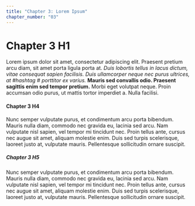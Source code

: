 ```yaml
---
title: "Chapter 3: Lorem Ipsum"
chapter_number: "03"
---
```


# Chapter 3 H1

Lorem ipsum dolor sit amet, consectetur adipiscing elit. Praesent pretium arcu diam, sit amet porta ligula porta at. *Duis lobortis tellus in lacus dictum, vitae consequat sapien facilisis. Duis ullamcorper neque nec purus ultrices, at #hashtag # porttitor ex varius.* **Mauris sed convallis odio. Praesent sagittis enim sed tempor pretium.** Morbi eget volutpat neque. Proin accumsan odio purus, ut mattis tortor imperdiet a. Nulla facilisi.

#### Chapter 3 H4

Nunc semper vulputate purus, et condimentum arcu porta bibendum. Mauris nulla diam, commodo nec gravida eu, lacinia sed arcu. Nam vulputate nisl sapien, vel tempor mi tincidunt nec. Proin tellus ante, cursus nec augue sit amet, aliquam molestie enim. Duis sed turpis scelerisque, laoreet justo at, vulputate mauris. Pellentesque sollicitudin ornare suscipit.

##### Chapter 3 H5

Nunc semper vulputate purus, et condimentum arcu porta bibendum. Mauris nulla diam, commodo nec gravida eu, lacinia sed arcu. Nam vulputate nisl sapien, vel tempor mi tincidunt nec. Proin tellus ante, cursus nec augue sit amet, aliquam molestie enim. Duis sed turpis scelerisque, laoreet justo at, vulputate mauris. Pellentesque sollicitudin ornare suscipit.
